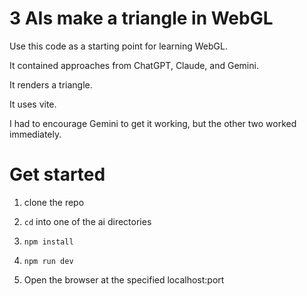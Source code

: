 # 3 AIs make a triangle in WebGL

Use this code as a starting point for learning WebGL.

It contained approaches from ChatGPT, Claude, and Gemini.

It renders a triangle.

It uses vite.

I had to encourage Gemini to get it working, but the other two worked immediately.

# Get started

1. clone the repo

2. `cd` into one of the ai directories

3. `npm install`

4. `npm run dev`

5. Open the browser at the specified localhost:port